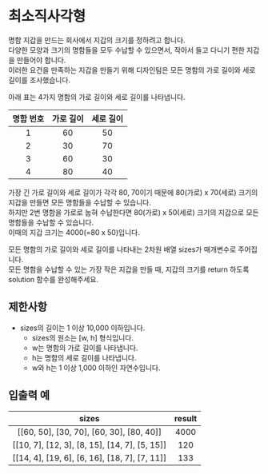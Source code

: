 # 최소직사각형

명함 지갑을 만드는 회사에서 지갑의 크기를 정하려고 합니다.  
다양한 모양과 크기의 명함들을 모두 수납할 수 있으면서, 작아서 들고 다니기 편한 지갑을 만들어야 합니다.  
이러한 요건을 만족하는 지갑을 만들기 위해 디자인팀은 모든 명함의 가로 길이와 세로 길이를 조사했습니다.  

아래 표는 4가지 명함의 가로 길이와 세로 길이를 나타냅니다.

| 명함 번호 | 	가로 길이  | 	세로 길이 |
| :-----: |:-------:|:------:|
| 1 |   	60   |  	50   |
| 2 |   	30   |  	70   |
| 3 | 	60 |  	30   |
|4 |	80 |	40 |

가장 긴 가로 길이와 세로 길이가 각각 80, 70이기 때문에 80(가로) x 70(세로) 크기의 지갑을 만들면 모든 명함들을 수납할 수 있습니다.  
하지만 2번 명함을 가로로 눕혀 수납한다면 80(가로) x 50(세로) 크기의 지갑으로 모든 명함들을 수납할 수 있습니다.  
이때의 지갑 크기는 4000(=80 x 50)입니다.

모든 명함의 가로 길이와 세로 길이를 나타내는 2차원 배열 sizes가 매개변수로 주어집니다.  
모든 명함을 수납할 수 있는 가장 작은 지갑을 만들 때, 지갑의 크기를 return 하도록 solution 함수를 완성해주세요.

## 제한사항

- sizes의 길이는 1 이상 10,000 이하입니다.
  - sizes의 원소는 [w, h] 형식입니다.
  - w는 명함의 가로 길이를 나타냅니다.
  - h는 명함의 세로 길이를 나타냅니다.
  - w와 h는 1 이상 1,000 이하인 자연수입니다.


## 입출력 예
| sizes |	result |
| :------: | :------: |
| [[60, 50], [30, 70], [60, 30], [80, 40]] |	4000 |
| [[10, 7], [12, 3], [8, 15], [14, 7], [5, 15]]	| 120 | 
| [[14, 4], [19, 6], [6, 16], [18, 7], [7, 11]] |	133 |